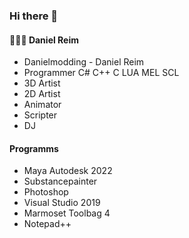 ### Hi there 👋

#### 👨🏼‍🚒 Daniel Reim 

- Danielmodding - Daniel Reim
- Programmer C# C++ C LUA MEL SCL
- 3D Artist
- 2D Artist
- Animator
- Scripter
- DJ

#### Programms
- Maya Autodesk 2022
- Substancepainter
- Photoshop
- Visual Studio 2019
- Marmoset Toolbag 4
- Notepad++

